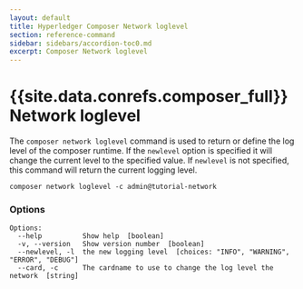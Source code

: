 ```yaml
---
layout: default
title: Hyperledger Composer Network loglevel
section: reference-command
sidebar: sidebars/accordion-toc0.md
excerpt: Composer Network loglevel
---
```


# {{site.data.conrefs.composer_full}} Network loglevel


The `composer network loglevel` command is used to return or define the log level of the composer runtime. If the `newlevel` option is specified it will change the current level to the specified value. If `newlevel` is not specified, this command will return the current logging level.

```
composer network loglevel -c admin@tutorial-network
```

### Options
```
Options:
  --help          Show help  [boolean]
  -v, --version   Show version number  [boolean]
  --newlevel, -l  the new logging level  [choices: "INFO", "WARNING", "ERROR", "DEBUG"]
  --card, -c      The cardname to use to change the log level the network  [string]
```
